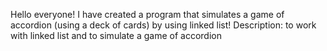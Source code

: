 Hello everyone! I have created a program that simulates a game of accordion (using a deck of cards) by using linked list!
Description: to work with linked list and to simulate a game of accordion
